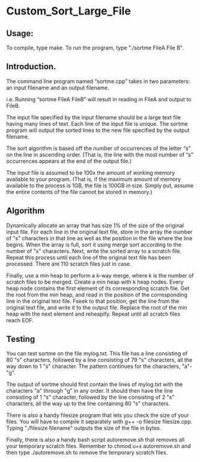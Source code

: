# Custom_Sort_Large_File

## Usage:
To compile, type make. To run the program, type "./sortme FileA File B". 

## Introduction.
The command line program named “sortme.cpp” takes in two parameters: an input filename and an output filename.

i.e. Running “sortme FileA FileB” will result in reading in FileA and output to FileB.

The input file specified by the input filename should be a large text file having many lines of text. Each line of the input 
file is unique. The sortme program will output the sorted lines to the new file specified by the output filename.

The sort algorithm is based off the number of occurrences of the letter “s” on the line in ascending order. 
(That is, the line with the most number of “s” occurrences appears at the end of the output file.)

The input file is assumed to be 100x the amount of working memory available to your program. (That is, if the maximum amount 
of memory available to the process is 1GB, the file is 100GB in size. Simply put, assume the entire contents of the file cannot be stored in memory.)

## Algorithm

Dynamically allocate an array that has size 1% of the size of the original input file. For each line in the original text file, store in the array the number of "s" characters in that line as well as the position in the file where the line begins. When the array is full, sort it using merge sort according to the number of "s" characters. Next, write the sorted array to a scratch file. Repeat this process until each line of the original text file has been processed. There are 110 scratch files just in case.

Finally, use a min heap to perform a k-way merge, where k is the number of scratch files to be merged. Create a min heap with k heap nodes. Every heap node contains the first element of its corresponding scratch file. Get the root from the min heap, and read in the position of the corresponding line in the original text file. Fseek to that position, get the line from the original text file, and write it to the output file. Replace the root of the min heap with the next element and reheapify. Repeat until all scratch files reach EOF.

## Testing
You can test sortme on the file mylog.txt. This file has a line consisting of 80 "s" characters, followed by a line 
consisting of 79 "s" characters, all the way down to 1 "s" character. The pattern continues for the characters, "a"-"g".

The output of sortme should first contain the lines of mylog.txt with the characters "a" through "g" in any order. It should 
then have the line consisting of 1 "s" character, followed by the line consisting of 2 "s" characters, all the way up to the
line containing 80 "s" characters.

There is also a handy filesize program that lets you check the size of your files. You will have to compile it separately
with g++ -o filesize filesize.cpp. Typing "./filesize filename" outputs the size of the file in bytes.

Finally, there is also a handy bash script autoremove.sh that removes all your temporary scratch files. Remember to 
chmod u+x autoremove.sh and then type ./autoremove.sh to remove the temporary scratch files.
